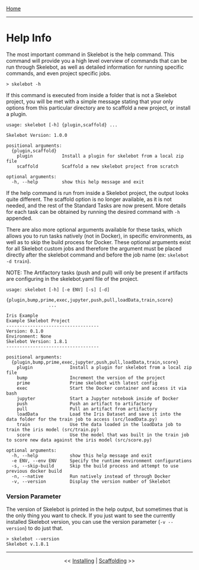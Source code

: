 [Home](index.md)

---

# Help Info

The most important command in Skelebot is the help command. This command will provide you a high level overview of commands that can be run through Skelebot, as well as detailed information for running specific commands, and even project specific jobs.

```
> skelebot -h
```

If this command is executed from inside a folder that is not a Skelebot project, you will be met with a simple message stating that your only options from this particular directory are to scaffold a new project, or install a plugin.

```
usage: skelebot [-h] {plugin,scaffold} ...

Skelebot Version: 1.0.0

positional arguments:
  {plugin,scaffold}
    plugin           Install a plugin for skelebot from a local zip file
    scaffold         Scaffold a new skelebot project from scratch

optional arguments:
  -h, --help         show this help message and exit
```

If the help command is run from inside a Skelebot project, the output looks quite different. The scaffold option is no longer available, as it is not needed, and the rest of the Standard Tasks are now present. More details for each task can be obtained by running the desired command with `-h` appended.

There are also more optional arguments available for these tasks, which allows you to run tasks natively (not in Docker), in specific environments, as well as to skip the build process for Docker. These optional arguments exist for all Skelebot custom jobs and therefore the argument must be placed directly after the skelebot command and before the job name (ex: `skelebot -d train`).

NOTE: The Artifactory tasks (push and pull) will only be present if artifacts are configuring in the skelebot.yaml file of the project.

```
usage: skelebot [-h] [-e ENV] [-s] [-d]
                {plugin,bump,prime,exec,jupyter,push,pull,loadData,train,score}
                ...

Iris Example
Example Skelebot Project
-----------------------------------
Version: 0.1.0
Environment: None
Skelebot Version: 1.8.1
-----------------------------------

positional arguments:
  {plugin,bump,prime,exec,jupyter,push,pull,loadData,train,score}
    plugin              Install a plugin for skelebot from a local zip file
    bump                Increment the version of the project
    prime               Prime skelebot with latest config
    exec                Start the Docker container and access it via bash
    jupyter             Start a Jupyter notebook inside of Docker
    push                Push an artifact to artifactory
    pull                Pull an artifact from artifactory
    loadData            Load the Iris Dataset and save it into the data folder for the train job to access (src/loadData.py)
    train               Use the data loaded in the loadData job to train the iris model (src/train.py)
    score               Use the model that was built in the train job to score new data against the iris model (src/score.py)

optional arguments:
  -h, --help            show this help message and exit
  -e ENV, --env ENV     Specify the runtime environment configurations
  -s, --skip-build      Skip the build process and attempt to use previous docker build
  -n, --native          Run natively instead of through Docker
  -v, --version         Display the version number of Skelebot
```

### Version Parameter
The version of Skelebot is printed in the help output, but sometimes that is the only thing you want to check. If you just want to see the currently installed Skelebot version, you can use the version parameter (`-v --version`) to do just that.

```
> skelebot --version
Skelebot v.1.8.1
```

---

<center><< <a href="installing.html">Installing</a>  |  <a href="scaffolding.html">Scaffolding</a> >></center>
